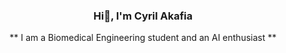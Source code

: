 ### <p align="center"> Hi👋, I'm Cyril Akafia </p>

<p align="center"> ** I am a Biomedical Engineering student and an AI enthusiast ** </p> 

<!--
**cyrilakafia/cyrilakafia** is a ✨ _special_ ✨ repository because its `README.md` (this file) appears on your GitHub profile.

Here are some ideas to get you started:

- 🔭 I’m currently working on ...
- 🌱 I’m currently learning ...
- 👯 I’m looking to collaborate on ...
- 🤔 I’m looking for help with ...
- 💬 Ask me about ...
- 📫 How to reach me: ...
- 😄 Pronouns: ...
- ⚡ Fun fact: ...
-->
